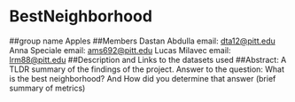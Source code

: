 # BestNeighborhood
##group name
    Apples
##Members
Dastan Abdulla
email: dta12@pitt.edu
Anna Speciale
email: ams692@pitt.edu
Lucas Milavec
email: lrm88@pitt.edu
##Description and Links to the datasets used
##Abstract: A TLDR summary of the findings of the project. Answer to the question: What is the best neighborhood? And How did you determine that answer (brief summary of metrics)

